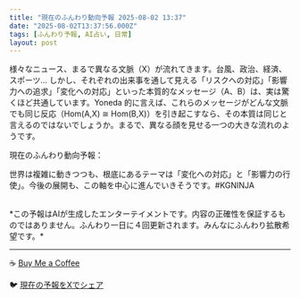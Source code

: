 ```yaml
---
title: "現在のふんわり動向予報 2025-08-02 13:37"
date: "2025-08-02T13:37:56.000Z"
tags: [ふんわり予報, AI占い, 日常]
layout: post
---
```


様々なニュース、まるで異なる文脈（X）が流れてきます。台風、政治、経済、スポーツ…  しかし、それぞれの出来事を通して見える「リスクへの対応」「影響力への追求」「変化への対応」といった本質的なメッセージ（A、B）は、実は驚くほど共通しています。Yoneda 的に言えば、これらのメッセージがどんな文脈でも同じ反応（Hom(A,X) ≅ Hom(B,X)）を引き起こすなら、その本質は同じと言えるのではないでしょうか。まるで、異なる顔を見せる一つの大きな流れのようです。


現在のふんわり動向予報：

世界は複雑に動きつつも、根底にあるテーマは「変化への対応」と「影響力の行使」。今後の展開も、この軸を中心に進んでいきそうです。#KGNINJA

<br>
*この予報はAIが生成したエンターテイメントです。内容の正確性を保証するものではありません。ふんわり一日に４回更新されます。みんなにふんわり拡散希望です。*

---
☕️ [Buy Me a Coffee](https://www.buymeacoffee.com/kgninja)

🐦 [現在の予報をXでシェア](https://twitter.com/intent/tweet?text=%E7%8F%BE%E5%9C%A8%E3%81%AE%E3%81%B5%E3%82%93%E3%82%8F%E3%82%8A%E4%BA%88%E5%A0%B1%3A%20%E3%80%8C%E6%A7%98%E3%80%85%E3%81%AA%E3%83%8B%E3%83%A5%E3%83%BC%E3%82%B9%E3%80%81%E3%81%BE%E3%82%8B%E3%81%A7%E7%95%B0%E3%81%AA%E3%82%8B%E6%96%87%E8%84%88%EF%BC%88X%EF%BC%89%E3%81%8C%E6%B5%81%E3%82%8C%E3%81%A6%E3%81%8D%E3%81%BE%E3%81%99%E3%80%82%E3%80%8D%23KGNINJA%20%E7%B6%9A%E3%81%8D%E3%81%AF%E3%83%96%E3%83%AD%E3%82%B0%E3%81%A7%EF%BC%81%F0%9F%91%87&url=https%3A%2F%2Fkg-ninja.github.io%2FFunwariyoso%2F)
